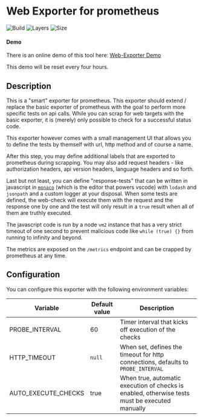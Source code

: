 # Web Exporter for prometheus

![Build](https://gitlab.com/smartive/open-source/web-exporter/badges/master/pipeline.svg)
![Layers](https://img.shields.io/microbadger/layers/smartive/web-exporter.svg)
![Size](https://img.shields.io/microbadger/image-size/smartive/web-exporter.svg)

#### Demo

There is an online demo of this tool here: [Web-Exporter Demo](https://demo.web-exporter.smartive.cloud/)

This demo will be reset every four hours.

## Description

This is a "smart" exporter for prometheus. This exporter should extend / replace the
basic exporter of prometheus with the goal to perform more specific tests on api
calls. While you can scrap for web targets with the basic exporter, it is (merely) only
possible to check for a successful status code.

This exporter however comes with a small management UI that allows you to define the
tests by themself with url, http method and of course a name.

After this step, you may define additional labels that are exported to prometheus during
scrapping. You may also add request headers - like authorization headers, api version
headers, language headers and so forth.

Last but not least, you can define "response-tests" that can be written in javascript
in [`monaco`](https://microsoft.github.io/monaco-editor/) (which is the editor that powers vscode)
with `lodash` and `jsonpath` and a custom logger at your disposal. When some tests are defined,
the web-check will execute them with the request and the response one by one and the test will
only result in a `true` result when all of them are truthly executed.

The javascript code is run by a node `vm2` instance that has a very strict timeout of one
second to prevent malicious code like `while (true) {}` from running to infinity and beyond.

The metrics are exposed on the `/metrics` endpoint and can be crapped by prometheus at any time.

## Configuration

You can configure this exporter with the following environment variables:

| Variable            | Default value | Description |
| ------------------- | ------------- | ----------- |
| PROBE_INTERVAL      | 60            | Timer interval that kicks off execution of the checks |
| HTTP_TIMEOUT        | `null`        | When set, defines the timeout for http connections, defaults to `PROBE_INTERVAL` |
| AUTO_EXECUTE_CHECKS | true          | When true, automatic execution of checks is enabled, otherwise tests must be executed manually |
